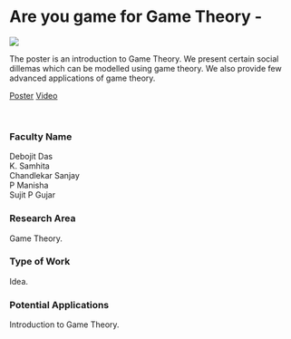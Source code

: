 # Are you game for Game Theory -

![](15.%20Are%20you%20game%20for%20Game%20Theory%20-.png)

The poster is an introduction to Game Theory. We present certain social dillemas which can be modelled using game theory. We also provide few advanced applications of game theory.

[Poster](15.%20Are%20you%20game%20for%20Game%20Theory%20-.pdf)
[Video](https://rndshowcase.iiit.ac.in/tto/TTO_website_data/Videos/172.mp4)

<br>


### Faculty Name

Debojit Das<br>
K. Samhita<br>
Chandlekar Sanjay<br>
P Manisha<br>
Sujit P Gujar


### Research Area

Game Theory.


### Type of Work

Idea.


### Potential Applications

Introduction to Game Theory.
